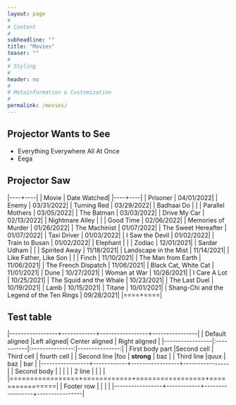 ```yaml
---
layout: page
#
# Content
#
subheadline: ""
title: "Movies"
teaser: ""
#
# Styling
#
header: no
#
# Metainformation & Customization
#
permalink: /movies/
---
```


## Projector Wants to See
- Everything Everywhere All At Once
- Eega

## Projector Saw
|----+----|
| Movie | Date Watched|
|----+----|
| Prisoner | 04/01/2022|
| Enemy | 03/31/2022|
| Turning Red | 03/29/2022|
| Badhaai Do | |
| Parallel Mothers | 03/05/2022|
| The Batman | 03/03/2022|
| Drive My Car | 02/13/2022|
| Nightmare Alley | |
| Good Time | 02/06/2022|
| Memories of Murder | 01/26/2022|
| The Machinist | 01/07/2022|
| The Sweet Hereafter | 01/07/2022|
| Taxi Driver | 01/03/2022|
| I Saw the Devil | 01/02/2022|
| Train to Busan | 01/02/2022|
| Elephant | |
| Zodiac | 12/01/2021|
| Sardar Udham | |
| Spirited Away | 11/18/2021|
| Landscape in the Mist | 11/14/2021|
| Like Father, Like Son | |
| Finch | 11/10/2021|
| The Man from Earth | 11/06/2021|
| The French Dispatch | 11/06/2021|
| Black Cat, White Cat | 11/01/2021|
| Dune | 10/27/2021|
| Woman at War | 10/26/2021|
| I Care A Lot | 10/25/2021|
| The Squid and the Whale | 10/23/2021|
| The Last Duel | 10/19/2021|
| Lamb | 10/15/2021|
| Titane | 10/01/2021|
| Shang-Chi and the Legend of the Ten Rings | 09/28/2021|
|====+====|

## Test table
|-----------------+------------+-----------------+----------------|
| Default aligned |Left aligned| Center aligned  | Right aligned  |
|-----------------|:-----------|:---------------:|---------------:|
| First body part |Second cell | Third cell      | fourth cell    |
| Second line     |foo         | **strong**      | baz            |
| Third line      |quux        | baz             | bar            |
|-----------------+------------+-----------------+----------------|
| Second body     |            |                 |                |
| 2 line          |            |                 |                |
|=================+============+=================+================|
| Footer row      |            |                 |                |
|-----------------+------------+-----------------+----------------|

